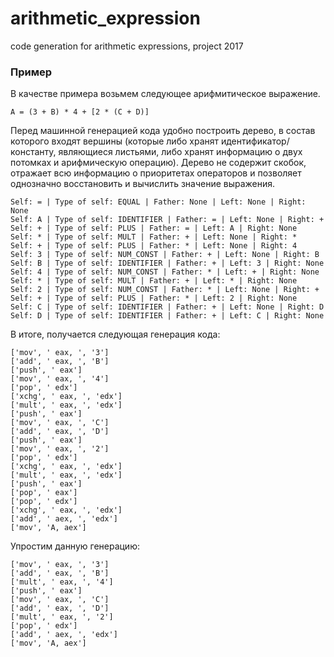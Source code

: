 # arithmetic_expression
code generation for arithmetic expressions, project 2017

### Пример
В качестве примера возьмем следующее арифмитическое выражение.
```
A = (3 + B) * 4 + [2 * (C + D)]
```
Перед машинной генерацией кода удобно построить дерево, в состав которого входят вершины (которые либо хранят идентификатор/константу, являющиеся листьями, либо хранят информацию о двух потомках и арифмическую операцию).
Дерево не содержит скобок, отражает всю информацию о приоритетах операторов и позволяет однозначно восстановить и вычислить значение выражения.

```
Self: = | Type of self: EQUAL | Father: None | Left: None | Right: None
Self: A | Type of self: IDENTIFIER | Father: = | Left: None | Right: +
Self: + | Type of self: PLUS | Father: = | Left: A | Right: None
Self: * | Type of self: MULT | Father: + | Left: None | Right: *
Self: + | Type of self: PLUS | Father: * | Left: None | Right: 4
Self: 3 | Type of self: NUM_CONST | Father: + | Left: None | Right: B
Self: B | Type of self: IDENTIFIER | Father: + | Left: 3 | Right: None
Self: 4 | Type of self: NUM_CONST | Father: * | Left: + | Right: None
Self: * | Type of self: MULT | Father: + | Left: * | Right: None
Self: 2 | Type of self: NUM_CONST | Father: * | Left: None | Right: +
Self: + | Type of self: PLUS | Father: * | Left: 2 | Right: None
Self: C | Type of self: IDENTIFIER | Father: + | Left: None | Right: D
Self: D | Type of self: IDENTIFIER | Father: + | Left: C | Right: None
```
В итоге, получается следующая генерация кода:
```
['mov', ' eax, ', '3']
['add', ' eax, ', 'B']
['push', ' eax']
['mov', ' eax, ', '4']
['pop', ' edx']
['xchg', ' eax, ', 'edx']
['mult', ' eax, ', 'edx']
['push', ' eax']
['mov', ' eax, ', 'C']
['add', ' eax, ', 'D']
['push', ' eax']
['mov', ' eax, ', '2']
['pop', ' edx']
['xchg', ' eax, ', 'edx']
['mult', ' eax, ', 'edx']
['push', ' eax']
['pop', ' eax']
['pop', ' edx']
['xchg', ' eax, ', 'edx']
['add', ' aex, ', 'edx']
['mov', 'A, aex']
```
Упростим данную генерацию:
```
['mov', ' eax, ', '3']
['add', ' eax, ', 'B']
['mult', ' eax, ', '4']
['push', ' eax']
['mov', ' eax, ', 'C']
['add', ' eax, ', 'D']
['mult', ' eax, ', '2']
['pop', ' edx']
['add', ' aex, ', 'edx']
['mov', 'A, aex']
```

